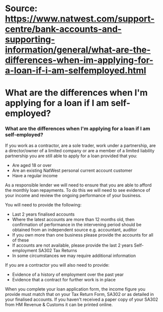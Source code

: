 # Source: https://www.natwest.com/support-centre/bank-accounts-and-supporting-information/general/what-are-the-differences-when-im-applying-for-a-loan-if-i-am-selfemployed.html

# What are the differences when I'm applying for a loan if I am self-employed?

### What are the differences when I'm applying for a loan if I am self-employed?

If you work as a contractor, are a sole trader, work under a partnership, are a director/owner of a limited company or are a member of a limited liability partnership you are still able to apply for a loan provided that you:

* Are aged 18 or over
* Are an existing NatWest personal current account customer
* Have a regular income

As a responsible lender we will need to ensure that you are able to afford the monthly loan repayments. To do this we will need to see evidence of your income and review the ongoing performance of your business.

You will need to provide the following:

* Last 2 years finalised accounts
* Where the latest accounts are more than 12 months old, then confirmation of performance in the intervening period should be obtained from an independent source e.g. accountant, auditor
* If you own more than one business please provide the accounts for all of these
* If accounts are not available, please provide the last 2 years Self-employment SA302 Tax Returns
* In some circumstances we may require additional information

If you are a contractor you will also need to provide:

* Evidence of a history of employment over the past year
* Evidence that a contract for further work is in place

When you complete your loan application form, the income figure you provide must match that on your Tax Return Form, SA302 or as detailed in your finalised accounts. If you haven't received a paper copy of your SA302 from HM Revenue & Customs it can be printed online.